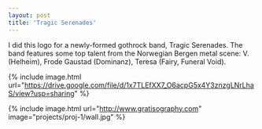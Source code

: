 ```yaml
---
layout: post
title: 'Tragic Serenades'
---
```

I did this logo for a newly-formed gothrock band, Tragic Serenades. The band features some top talent from the Norwegian Bergen metal scene: V. (Helheim), Frode Gaustad (Dominanz), Teresa (Fairy, Funeral Void).

{% include image.html url="https://drive.google.com/file/d/1x7TLEfXX7_O6acpG5x4Y3znzgLNrLhaS/view?usp=sharing" %}

{% include image.html url="http://www.gratisography.com" image="projects/proj-1/wall.jpg" %}
